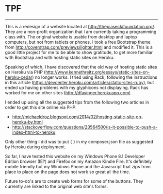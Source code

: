 # TPF
---

This is a redesign of a website located at http://thepiaseckifoundation.org/.  They are a non-profit organization that I am currently taking a programming class with.  The original website is usable from desktop and laptop computers, but not from tablets or phones.  I took a free Bootstrap theme from http://coverstrap.com/previews/lighter.html and modified it.  This is a good little project for me to be able to show gratitude, to get more familiar with Bootstrap and with hosting static sites on Heroku.

Speaking of which, I have discovered that the old way of hosting static sites on Heroku via PHP (http://www.kennethreitz.org/essays/static-sites-on-heroku-cedar) no longer works.  I tried using Rack, following the instructions in this article (https://devcenter.heroku.com/articles/static-sites-ruby),  but ended up having problems with my glyphicons not displaying. Rack has worked for me on other sites (http://dfavinger.herokuapp.com).

I ended up using all the suggested tips from the following two articles in order to get this site online via PHP:

* http://michaeldroz.blogspot.com/2014/02/hosting-static-site-on-heroku-by.html
* http://stackoverflow.com/questions/23564500/is-it-possible-to-push-a-index-html-to-heroku

Only other thing I did was to put { } in my composer.json file as suggested by Heroku during deployment.

So far, I have tested this website on my Windows Phone 8.1 Developer Edition browser (IE?) and Firefox on my Amazon Kindle Fire.  It's definitely mobile friendly but my Windows Phone and the Javascript that zips from place to place on the page does not work so great all the time.

Future to-do's are to create web forms for some of the buttons.  They currently are linked to the original web site's forms.  

